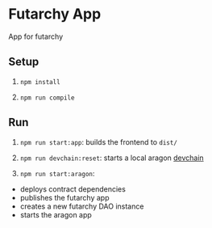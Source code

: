 # Futarchy App

App for futarchy

## Setup

1. `npm install`

2. `npm run compile`

## Run

1. `npm run start:app`: builds the frontend to `dist/`

2. `npm run devchain:reset`: starts a local aragon [devchain](https://hack.aragon.org/docs/cli-usage.html#aragon-devchain)

3. `npm run start:aragon`:
  * deploys contract dependencies
  * publishes the futarchy app
  * creates a new futarchy DAO instance
  * starts the aragon app

